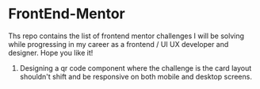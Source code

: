 # FrontEnd-Mentor
Ths repo contains the list of frontend mentor challenges I will be solving while progressing in my career as a frontend / UI UX developer and designer. Hope you like it!

1. Designing a qr code component where the challenge is the card layout shouldn't shift and be responsive on both mobile and desktop screens.
 